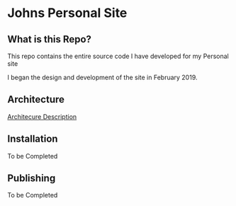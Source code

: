 # Johns Personal Site

## What is this Repo?

This repo contains the entire source code I have developed for my Personal site

I began the design and development of the site in February 2019.

## Architecture

[Architecure Description](https://github.com/Jhanbury/PersonalSite/wiki/Site-Architecture)

## Installation

To be Completed


##  Publishing 

To be Completed



